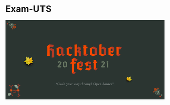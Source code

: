 # Exam-UTS

<img src="https://github.com/BNCC-Malang/bnccmalang-hacktoberfest.github.io/blob/master/Picture/Banner.png" alt="banner"></img>
